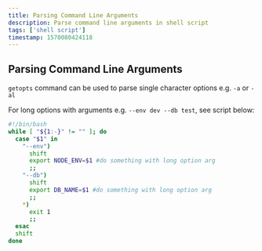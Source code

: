 ```yaml
---
title: Parsing Command Line Arguments
description: Parse command line arguments in shell script
tags: ['shell script']
timestamp: 1570080424118
---
```


## Parsing Command Line Arguments
`getopts` command can be used to parse single character options e.g. `-a` or `-al`

For long options with arguments e.g. `--env dev --db test`, see script below:

```sh
#!/bin/bash 
while [ "${1:-}" != "" ]; do
  case "$1" in
    "--env")
      shift
      export NODE_ENV=$1 #do something with long option arg
      ;;
    "--db")
      shift
      export DB_NAME=$1 #do something with long option arg
      ;;
    *)
      exit 1
      ;;
  esac
  shift
done
```

<PostDate />
<PageTags />
